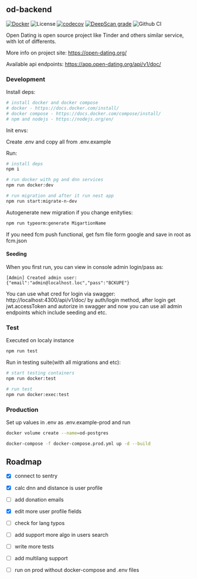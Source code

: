 ## od-backend

[![Docker](https://img.shields.io/docker/pulls/opendating/od-backend)](https://hub.docker.com/repository/docker/opendating/od-backend/tags)
![License](https://img.shields.io/github/license/open-dating/od-backend)
[![codecov](https://codecov.io/gh/open-dating/od-backend/branch/master/graph/badge.svg)](https://codecov.io/gh/open-dating/od-backend)
[![DeepScan grade](https://deepscan.io/api/teams/2754/projects/9569/branches/126329/badge/grade.svg)](https://deepscan.io/dashboard#view=project&tid=2754&pid=9569&bid=126329)
![Github CI](https://github.com/open-dating/od-backend/workflows/Test,%20build,%20deploy/badge.svg)

Open Dating is open source project like Tinder and others similar service, with lot of differents.

More info on project site: https://open-dating.org/

Available api endpoints: https://app.open-dating.org/api/v1/doc/

### Development
Install deps:

```bash
# install docker and docker compose
# docker - https://docs.docker.com/install/
# docker compose - https://docs.docker.com/compose/install/
# npm and nodejs - https://nodejs.org/en/
```

Init envs:

Create .env and copy all from .env.example

Run:

```bash
# install deps
npm i

# run docker with pg and dnn services
npm run docker:dev

# run migration and after it run nest app
npm run start:migrate-n-dev
```

Autogenerate new migration if you change enityties:
```bash
npm run typeorm:generate MigartionName
```

If you need fcm push functional, get fsm file form google and save in root as fcm.json

#### Seeding
When you first run, you can view in console admin login/pass as:
```
[Admin] Created admin user: {"email":"admin@localhost.loc","pass":"BCKUPE"}
```
You can use what cred for login via swagger: http://localhost:4300/api/v1/doc/
by auth/login method, after login get jwt.accessToken and autorize in swagger and now you can use all admin endpoints
which include seeding and etc.


### Test
Executed on localy instance
```bash
npm run test
```

Run in testing suite(with all migrations and etc):
```bash
# start testing containers
npm run docker:test

# run test
npm run docker:exec:test
```

### Production
Set up values in .env as .env.example-prod and run
```bash
docker volume create --name=od-postgres

docker-compose -f docker-compose.prod.yml up -d --build
```

## Roadmap
* [x] connect to sentry
* [x] calc dnn and distance is user profile
* [ ] add donation emails
* [x] edit more user profile fields
* [ ] check for lang typos
* [ ] add support more algo in users search
* [ ] write more tests
* [ ] add multilang support
* [ ] run on prod without docker-compose and .env files

